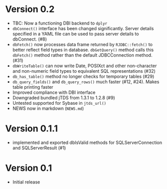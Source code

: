 # Version 0.2

- TBC: Now a functioning DBI backend to `dplyr`
- `dbConnect()` interface has been changed significantly. Server details specified in a YAML file can be used to pass server details to dbConnect. (#8)
- `dbFetch()` now processes data frame returned by `RJDBC::fetch()` to better reflect field types in database. `dbGetQuery()` method calls this `dbFetch()` method rather than the default JDBCConnection method. (#31)
- `dbWriteTable()` can now write Date, POSIXct and other non-character and non-numeric field types to equivalent SQL representations (#32)
- `db_has_table()` method no longer checks for temporary tables (#29)
- `db_query_fields()` and `db_query_rows()` much faster (#12, #24). Makes table printing faster
- Improved compliance with DBI interface
- Downgraded bundled jTDS from 1.3.1 to 1.2.8 (#9)
- Untested supported for Sybase in `jtds_url()`
- NEWS now in markdown (`NEWS.md`)

# Version 0.1.1

- implemented and exported dbIsValid methods for SQLServerConnection and SQLServerResult (#1)

# Version 0.1

- Initial release
